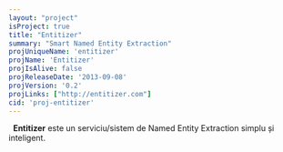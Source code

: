 ```yaml
---
layout: "project"
isProject: true
title: "Entitizer"
summary: "Smart Named Entity Extraction"
projUniqueName: 'entitizer'
projName: 'Entitizer'
projIsAlive: false
projReleaseDate: '2013-09-08'
projVersion: '0.2'
projLinks: ["http://entitizer.com"]
cid: 'proj-entitizer'
---
```

 
  **Entitizer** este un serviciu/sistem de Named Entity Extraction simplu și inteligent.